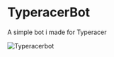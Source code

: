 # TyperacerBot
A simple bot i made for Typeracer

![Typeracerbot](https://user-images.githubusercontent.com/97878841/149745756-c2c065ec-22c5-44c0-84fb-ca8fcda89ddf.gif)
